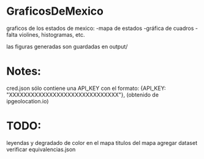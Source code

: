 # GraficosDeMexico
graficos de los estados de mexico:
  -mapa de estados
  -gráfica de cuadros
  -falta violines, histogramas, etc.

las figuras generadas son guardadas en output/

# Notes:
cred.json sólo contiene una API_KEY con el formato:
        {API_KEY: "XXXXXXXXXXXXXXXXXXXXXXXXXXXXXX"},
(obtenido de ipgeolocation.io)

# TODO:
  leyendas y degradado de color en el mapa
  titulos del mapa
  agregar dataset
  verificar equivalencias.json
